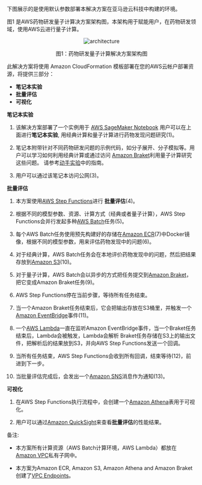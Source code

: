 下图展示的是使用默认参数部署本解决方案在亚马逊云科技中构建的环境。

图1 是AWS药物研发量子计算决方案架构图，本架构用于赋能用户，在药物研发领域，使用AWS云进行量子计算。
<center>

![architecture](./images/architecture.png)

图1：药物研发量子计算解决方案架构图

</center>

此解决方案将使用 Amazon CloudFormation 模板部署在您的AWS云帐户部署资源，将提供三部分：
 
  - **笔记本实验**
  - **批量评估**
  - **可视化**


**笔记本实验**

1. 该解决方案部署了一个实例用于 
[AWS SageMaker Notebook](https://docs.aws.amazon.com/sagemaker/latest/dg/nbi.html)
用户可以在上面进行**笔记本实验**, 用经典计算和量子计算进行药物发现问题研究(1)。

2. 笔记本附带针对不同药物研发问题的示例代码，如分子展开、分子模拟等。用户可以学习如何利用经典计算或通过访问
[Amazon Braket](https://aws.amazon.com/braket/)利用量子计算研究这些问题。
请参考[动手实验](workshop/background.md)中的指南。

3. 用户可以通过该笔记本访问公网(3)。

**批量评估**

1. 本方案使用[AWS Step Functions](https://aws.amazon.com/step-functions/)进行 **批量评估**(4)。

2. 根据不同的模型参数、资源、计算方式（经典或者量子计算），AWS Step Functions会并行发起多种[AWS Batch](https://aws.amazon.com/batch/)任务(5)。

3. 每个AWS Batch任务使用预先构建好的存储在[Amazon ECR](https://aws.amazon.com/ecr/)(7)中Docker镜像，根据不同的模型参数，用来评估药物发现中的问题(6)。

4. 对于经典计算，AWS Batch任务会在本地评价药物发现中的问题，然后把结果存放到[Amazon S3](https://aws.amazon.com/s3/)(10)。

5. 对于量子计算，AWS Batch会以异步的方式把任务提交到[Amazon Braket](https://aws.amazon.com/braket/)，把它变成Amazon Braket任务(9)。

6. AWS Step Functions停在当前步骤，等待所有任务结束。

7. 当一个Amazon Braket任务结束后，它会把输出存放在S3桶里，并触发一个[Amazon EventBridge](https://aws.amazon.com/eventbridge/)事件(11)。

8. 一个[AWS Lambda](https://aws.amazon.com/lambda/)一直在监听Amazon EventBridge事件，当一个Braket任务结束后，Lambda会被触发，Lambda会解析
Braket任务存储在S3上的输出文件，把解析后的结果放到S3，并向AWS Step Functions发送一个回调。

9. 当所有任务结束，AWS Step Functions会收到所有回调，结束等待(12)，前进到下一步。

10. 当批量评估完成后，会发出一个[Amazon SNS](https://aws.amazon.com/sns/)消息作为通知(13)。

**可视化**

1. 在AWS Step Functions执行流程中，会创建一个[Amazon Athena](https://aws.amazon.com/athena/)表用于可视化。

2. 用户可以通过[Amazon QuickSight](https://aws.amazon.com/quicksight/)来查看**批量评估**的性能结果。

备注: 

- 本方案所有计算资源（AWS Batch计算环境，AWS Lambda）都放在[Amazon VPC](https://aws.amazon.com/vpc/)私有子网中。

- 本方案为Amazon ECR, Amazon S3, Amazon Athena and Amazon Braket创建了[VPC Endpoints](https://docs.aws.amazon.com/vpc/latest/privatelink/vpc-endpoints.html)。